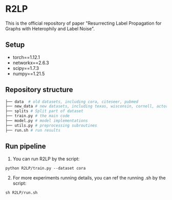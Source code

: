 # R2LP
This is the official repository of paper "Resurrecting Label Propagation for Graphs with Heterophily and
Label Noise".

Setup
-------
* torch==1.12.1
* networkx==2.6.3
* scipy==1.7.3
* numpy==1.21.5

Repository structure
--------
```python
├── data  # old datasets, including cora, citeseer, pubmed
├── new_data # new datasets, including texas, wisconsin, cornell, actor and chameleon
├── splits # Split part of dataset
├── train.py # the main code
├── model.py # model implementations
├── utils.py # preprocessing subroutines
├── run.sh # run results
```

Run pipeline
--------
1. You can run R2LP by the script:
```
python R2LP/train.py --dataset cora
```
2. For more experiments running details, you can ref the running .sh by the script:
```
sh R2LP/run.sh
```
